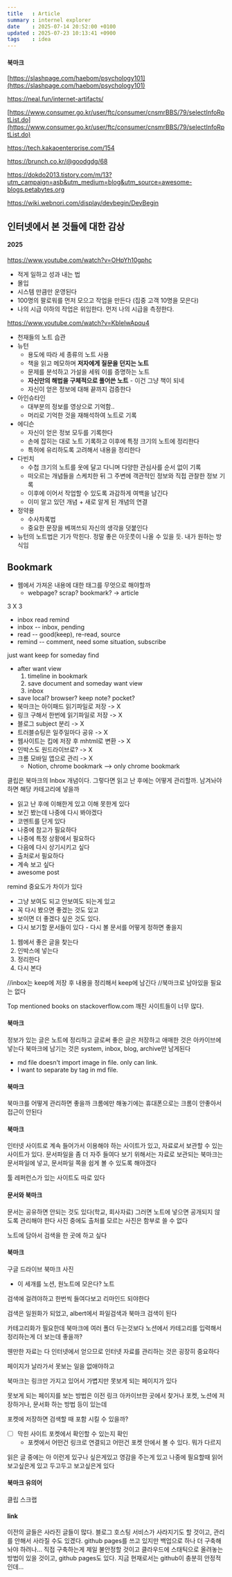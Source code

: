 ```yaml
---
title   : Article
summary : internel explorer
date    : 2025-07-14 20:52:00 +0100
updated : 2025-07-23 10:13:41 +0900
tags    : idea
---
```


#### 북마크
[https://slashpage.com/haebom/psychology101](https://slashpage.com/haebom/psychology101)

https://neal.fun/internet-artifacts/

[https://www.consumer.go.kr/user/ftc/consumer/cnsmrBBS/79/selectInfoRptList.do](https://www.consumer.go.kr/user/ftc/consumer/cnsmrBBS/79/selectInfoRptList.do)

https://tech.kakaoenterprise.com/154

https://brunch.co.kr/@goodgdg/68

https://dokdo2013.tistory.com/m/13?utm_campaign=asb&utm_medium=blog&utm_source=awesome-blogs.petabytes.org

https://wiki.webnori.com/display/devbegin/DevBegin



## 인터넷에서 본 것들에 대한 감상

#### 2025

https://www.youtube.com/watch?v=OHpYh10gphc
- 적게 일하고 성과 내는 법
- 몰입
- 시스템 만큼만 운영된다
- 100명의 팔로워를 먼저 모으고 작업을 만든다 (집중 고객 10명을 모은다)
- 나의 시급 이하의 작업은 위임한다. 먼저 나의 시급을 측정한다.

https://www.youtube.com/watch?v=KbleIwApqu4
- 천재들의 노트 습관
- 뉴턴
	- 용도에 따라 세 종류의 노트 사용
	- 책을 읽고 메모하며 **저자에게 질문을 던지는 노트**
	- 문제를 분석하고 가설을 세워 이를 증명하는 노트
	- **자신만의 해법을 구체적으로 풀어쓴 노트** - 이건 그냥 책이 되네
	- 자신이 얻은 정보에 대해 끝까지 검증한다
- 아인슈타인
	- 대부분의 정보를 영상으로 기억함..
	- 머리로 기억한 것을 재해석하여 노트로 기록
- 에디슨
	- 자신이 얻은 정보 모두를 기록한다
	- 손에 잡히는 대로 노트 기록하고 이후에 특정 크기의 노트에 정리한다
	- 특허에 유리하도록 고려해서 내용을 정리한다
- 다빈치
	- 수첩 크기의 노트를 옷에 달고 다니며 다양한 관심사를 순서 없이 기록
	- 떠오르는 개념들을 스케치한 뒤 그 주변에 객관적인 정보와 직접 관찰한 정보 기록
	- 이후에 이어서 작업할 수 있도록 과감하게 여백을 남긴다
	- 이미 알고 있던 개념 + 새로 알게 된 개념의 연결
- 정약용
	- 수사차록법
	- 중요한 문장을 베껴쓰되 자신의 생각을 덧붙인다
- 뉴턴의 노트법은 기가 막힌다. 정말 좋은 아웃풋이 나올 수 있을 듯. 내가 원하는 방식임



## Bookmark

- 웹에서 가져온 내용에 대한 태그를 무엇으로 해야할까
    - webpage? scrap? bookmark? -> article


3 X 3
- inbox read remind
- inbox -- inbox, pending
- read -- good(keep), re-read, source
- remind -- comment, need some situation, subscribe

just want keep for someday find
- after want view
    1. timeline in bookmark
    2. save document and someday want view
    3. inbox
- save local? browser? keep note? pocket?
- 북마크는 아이패드 읽기파일로 저장 -> X
- 링크 구해서 한번에 읽기파일로 저장 -> X
- 블로그 subject 분리 -> X
- 트러블슈팅은 일주일마다 공유 -> X
- 웹사이트는 킵에 저장 후 mhtml로 변환 -> X
- 인박스도 원드라이브로? -> X
- 크롬 모바일 앱으로 관리 -> X
  - Notion, chrome bookmark --> only chrome bookmark

클립은 북마크의 Inbox 개념이다. 그렇다면 읽고 난 후에는 어떻게 관리할까. 남겨놔야 하면 해당 카테고리에 넣을까
- 읽고 난 후에 이해한게 있고 이해 못한게 있다
- 보긴 봤는데 나중에 다시 봐야겠다
- 코멘트를 단게 있다
- 나중에 참고가 필요하다
- 나중에 특정 상황에서 필요하다
- 다음에 다시 상기시키고 싶다
- 출처로서 필요하다
- 계속 보고 싶다
- awesome post

remind 중요도가 차이가 있다
- 그냥 보여도 되고 안보여도 되는게 있고
- 꼭 다시 봤으면 좋겠는 것도 있고
- 보이면 더 좋겠다 싶은 것도 있다.
- 다시 보기할 문서들이 있다 - 다시 볼 문서를 어떻게 정하면 좋을지

1. 웹에서 좋은 글을 찾는다
2. 인박스에 넣는다
3. 정리한다
4. 다시 본다

//inbox는 keep에 저장 후 내용을 정리해서 keep에 남긴다
//북마크로 남아있을 필요는 없다

Top mentioned books on stackoverflow.com
깨진 사이트들이 너무 많다.

#### 북마크
정보가 있는 글은 노트에 정리하고
글로써 좋은 글은 저장하고
애매한 것은 아카이브에 넣는다
북마크에 남기는 것은 system, inbox, blog, archive만 남게된다

- md file doesn't import image in file. only can link.
- I want to separate by tag in md file.

#### 북마크
북마크를 어떻게 관리하면 좋을까
크롬에만 해놓기에는 휴대폰으로는 크롬이 안좋아서 접근이 안된다

#### 북마크
인터넷 사이트로 계속 들어가서 이용해야 하는 사이트가 있고,
자료로서 보관할 수 있는 사이트가 있다.
문서파일을 좀 더 자주 들여다 보기 위해서는 자료로 보관되는 북마크는 문서파일에 넣고, 문서파일 쪽을 쉽게 볼 수 있도록 해야겠다

툴 레퍼런스가 있는 사이트도 따로 있다

#### 문서와 북마크
문서는 공유하면 안되는 것도 있다(학교, 회사자료)
그러면 노트에 넣으면 공개되지 않도록 관리해야 한다
사진 중에도 출처를 모르는 사진은 함부로 쓸 수 없다

노트에 담아서 검색을 한 곳에 하고 싶다

#### 북마크
구글 드라이브
북마크
사진
- 이 세개를 노션, 원노트에 모은다?
노트

검색에 걸려야하고 한번씩 들여다보고 리마인드 되야한다

검색은 일원화가 되었고, albert에서 파일검색과 북마크 검색이 된다

카테고리화가 필요한데
북마크에 여러 폴더 두는것보다 노션에서 카테고리를 입력해서 정리하는게 더 보는데
좋을까?

웬만한 자료는 다 인터넷에서 얻으므로 인터넷 자료를 관리하는 것은 굉장히 중요하다

페이지가 날라가서 못보는 일을 없애야하고

북마크는 링크만 가지고 있어서 가볍지만
못보게 되는 페이지가 있다

못보게 되는 페이지를 보는 방법은 이전 링크 아카이브한 곳에서 찾거나
포켓, 노션에 저장하거나,
문서화 하는 방법 등이 있는데

포켓에 저장하면 검색할 때 포함 시킬 수 있을까?

- [ ] 막힌 사이트 포켓에서 확인할 수 있는지 확인
    - 포켓에서 어떤건 링크로 연결되고 어떤건 포켓 안에서 볼 수 있다. 뭐가 다르지

읽은 글 중에는
아 이런게 있구나 싶은게있고
영감을 주는게 있고
나중에 필요할때 읽어보고싶은게 있고
두고두고 보고싶은게 있다

#### 북마크 유의어
클립
스크랩

#### link
이전의 글들은 사라진 글들이 많다. 블로그 호스팅 서비스가 사라지기도 할 것이고,
관리를 안해서 사라질 수도 있겠다.
github pages를 쓰고 있지만 백업으로 하나 더 구축해놔야 하려나...
직접 구축하는게 제일 불안정할 것이고
클라우드에 스태틱으로 올려놓는 방법이 있을 것이고,
github pages도 있다.
지금 현재로서는 github이 충분히 안정적인데...
